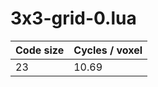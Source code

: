 # 3x3-grid-0.lua

| Code size | Cycles / voxel |
| --------- | -------------- |
| 23        | 10.69          |
